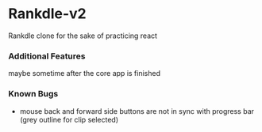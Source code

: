 # Rankdle-v2

Rankdle clone for the sake of practicing react

### Additional Features

maybe sometime after the core app is finished

### Known Bugs

- mouse back and forward side buttons are not in sync with progress bar (grey outline for clip selected)
